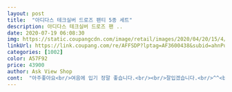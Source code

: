 ```yaml
---
layout: post 
title:  "아디다스 테크실버 드로즈 팬티 5종 세트" 
description: 아디다스 테크실버 드로즈 팬 ..
date: 2020-07-19 06:08:30 
img: https://static.coupangcdn.com/image/retail/images/2020/04/20/15/4/fe38f71b-447f-4cbd-a74d-0d568564ee97.jpg 
linkUrl: https://link.coupang.com/re/AFFSDP?lptag=AF3600438&subid=ahnPublicAsk&pageKey=1487373660&itemId=2553860666&vendorItemId=70546406098&traceid=V0-113-b91837dcdb634d8c 
categories: [1002] 
color: A57F92 
price: 43900 
author: Ask View Shop 
cont:  "아주좋아요<br/>여음에 입기 정말 좋습니다.<br/><br/>잘입겠습니다.<br/>^^<br/>" 
---
```

